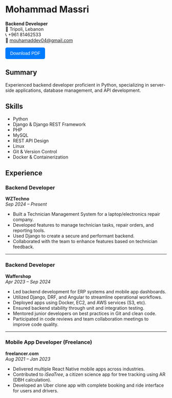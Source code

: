 # Mohammad Massri
**Backend Developer**  
📍 Tripoli, Lebanon  
📞 +961 81462533  
📧 mouhamaddev04@gmail.com  

<p>
  <a href="" style="text-decoration:none;">
    <button style="padding:10px 15px; font-size:14px; color:white; background-color:#007BFF; border:none; border-radius:5px; cursor:pointer;">
      Download PDF
    </button>
  </a>
</p>

## Summary
Experienced backend developer proficient in Python, specializing in server-side applications, database management, and API development.

## Skills
- Python
- Django & Django REST Framework
- PHP
- MySQL
- REST API Design
- Linux
- Git & Version Control
- Docker & Containerization

## Experience

### **Backend Developer**  
**WZTechno**  
*Sep 2024 – Present*  
- Built a Technician Management System for a laptop/electronics repair company.  
- Developed features to manage technician tasks, repair orders, and reporting tools.  
- Used Django to create a secure and performant backend.  
- Collaborated with the team to enhance features based on technician feedback.

---

### **Backend Developer**  
**Waffershop**  
*Apr 2023 – Sep 2024*  
- Led backend development for ERP systems and mobile app dashboards.  
- Utilized Django, DRF, and Angular to streamline operational workflows.  
- Deployed apps using Docker, EC2, and AWS services (S3, etc).  
- Ensured backend stability through unit and integration testing.  
- Mentored junior developers on best practices in Git and clean code.  
- Participated in code reviews and team collaboration meetings to improve code quality.

---

### **Mobile App Developer (Freelance)**  
**freelancer.com**  
*Aug 2021 – Jan 2023*  
- Delivered multiple React Native mobile apps across industries.  
- Contributed to *iSeaTree*, a citizen science app for tree tracking using AR (DBH calculation).  
- Developed an Uber clone app with complete booking and ride interface for users and drivers.
